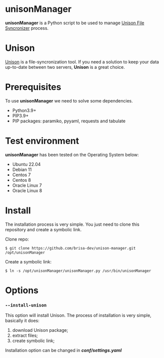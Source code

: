 # unisonManager
<b>unisonManager</b> is a Python script to be used to manage <a href='https://github.com/bcpierce00/unison' target='_blank'>Unison File Syncronizer</a> process.

# Unison
<a href='https://github.com/bcpierce00/unison' target='_blank'>Unison</a> is a file-syncronization tool. If you need a solution to keep your data up-to-date between two servers, <b>Unison</b> is a great choice.

# Prerequisites
To use <b>unisonManager</b> we need to solve some dependencies.
 - Python3.9+
 - PIP3.9+
 - PIP packages: paramiko, pyyaml, requests and tabulate

# Test environment
<b>unisonManager</b> has been tested on the Operating System below:
  - Ubuntu 22.04
  - Debian 11
  - Centos 7
  - Centos 8
  - Oracle Linux 7
  - Oracle Linux 8

# Install
The installation process is very simple. You just need to clone this repository and create a symbolic link.

Clone repo:
```shell
$ git clone https://github.com/brisa-dev/unison-manager.git /opt/unisonManager
```

Create a symbolic link:
```shell
$ ln -s /opt/unisonManager/unisonManager.py /usr/bin/unisonManager
```

# Options
### `--install-unison`
This option will install Unison. The process of installation is very simple, basically it does:
<ol>
  <li>download Unison package;</li>
  <li>extract files;</li>
  <li>create symbolic link;</li>
</ol>
Installation option can be changed in <b><i>conf/settings.yaml</i></b>